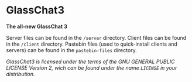 GlassChat3
==========
**The all-new GlassChat 3**

Server files can be found in the `/server` directory.
Client files can be found in the `/client` directory.
Pastebin files (used to quick-install clients and servers) can be found in the `pastebin-files` directory.


*GlassChat3 is licensed under the terms of the GNU GENERAL PUBLIC LICENSE Version 2, wich can be found under the name `LICENSE` in your distribution.*
